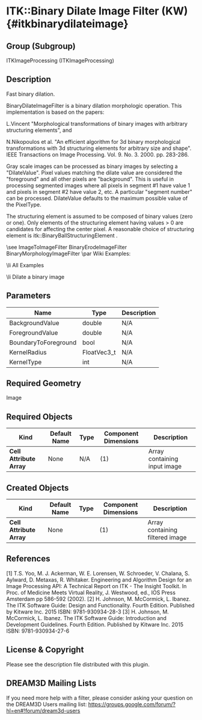 ITK::Binary Dilate Image Filter (KW) {#itkbinarydilateimage}
====================

## Group (Subgroup) ##

ITKImageProcessing (ITKImageProcessing)

## Description ##

Fast binary dilation.

BinaryDilateImageFilter is a binary dilation morphologic operation. This implementation is based on the papers:

L.Vincent "Morphological transformations of binary images with
arbitrary structuring elements", and

N.Nikopoulos et al. "An efficient algorithm for 3d binary morphological transformations with 3d structuring elements for arbitrary size and shape". IEEE Transactions on Image Processing. Vol. 9. No. 3. 2000. pp. 283-286.

Gray scale images can be processed as binary images by selecting a "DilateValue". Pixel values matching the dilate value are considered the "foreground" and all other pixels are "background". This is useful in processing segmented images where all pixels in segment #1 have value 1 and pixels in segment #2 have value 2, etc. A particular "segment number" can be processed. DilateValue defaults to the maximum possible value of the PixelType.

The structuring element is assumed to be composed of binary values (zero or one). Only elements of the structuring element having values > 0 are candidates for affecting the center pixel. A reasonable choice of structuring element is itk::BinaryBallStructuringElement .

\see ImageToImageFilter BinaryErodeImageFilter BinaryMorphologyImageFilter 
\par Wiki Examples:

\li All Examples 

\li Dilate a binary image

## Parameters ##

| Name | Type | Description |
|------|------|-------------|
| BackgroundValue | double| N/A |
| ForegroundValue | double| N/A |
| BoundaryToForeground | bool| N/A |
| KernelRadius | FloatVec3_t| N/A |
| KernelType | int| N/A |


## Required Geometry ##

Image

## Required Objects ##

| Kind | Default Name | Type | Component Dimensions | Description |
|------|--------------|------|----------------------|-------------|
| **Cell Attribute Array** | None | N/A | (1)  | Array containing input image

## Created Objects ##

| Kind | Default Name | Type | Component Dimensions | Description |
|------|--------------|------|----------------------|-------------|
| **Cell Attribute Array** | None |  | (1)  | Array containing filtered image

## References ##

[1] T.S. Yoo, M. J. Ackerman, W. E. Lorensen, W. Schroeder, V. Chalana, S. Aylward, D. Metaxas, R. Whitaker. Engineering and Algorithm Design for an Image Processing API: A Technical Report on ITK - The Insight Toolkit. In Proc. of Medicine Meets Virtual Reality, J. Westwood, ed., IOS Press Amsterdam pp 586-592 (2002). 
[2] H. Johnson, M. McCormick, L. Ibanez. The ITK Software Guide: Design and Functionality. Fourth Edition. Published by Kitware Inc. 2015 ISBN: 9781-930934-28-3
[3] H. Johnson, M. McCormick, L. Ibanez. The ITK Software Guide: Introduction and Development Guidelines. Fourth Edition. Published by Kitware Inc. 2015 ISBN: 9781-930934-27-6

## License & Copyright ##

Please see the description file distributed with this plugin.

## DREAM3D Mailing Lists ##

If you need more help with a filter, please consider asking your question on the DREAM3D Users mailing list:
https://groups.google.com/forum/?hl=en#!forum/dream3d-users
